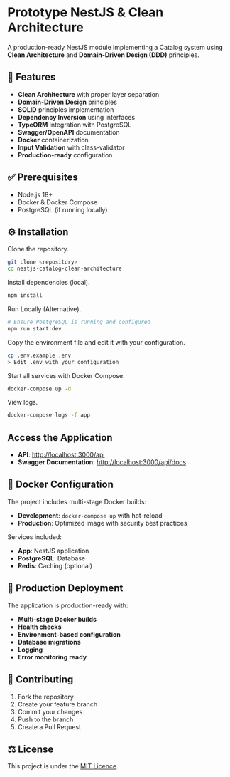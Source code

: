 # Prototype NestJS & Clean Architecture

A production-ready NestJS module implementing a Catalog system using **Clean Architecture** and **Domain-Driven Design (DDD)** principles.

## 🚀 Features

- **Clean Architecture** with proper layer separation
- **Domain-Driven Design** principles
- **SOLID** principles implementation
- **Dependency Inversion** using interfaces
- **TypeORM** integration with PostgreSQL
- **Swagger/OpenAPI** documentation
- **Docker** containerization
- **Input Validation** with class-validator
- **Production-ready** configuration

## ✅ Prerequisites

- Node.js 18+
- Docker & Docker Compose
- PostgreSQL (if running locally)

## ⚙️ Installation

Clone the repository.

```bash
git clone <repository>
cd nestjs-catalog-clean-architecture
```

Install dependencies (local).

```bash
npm install
```

Run Locally (Alternative).

```bash
# Ensure PostgreSQL is running and configured
npm run start:dev
```

Copy the environment file and edit it with your configuration.

```bash
cp .env.example .env
> Edit .env with your configuration
```

Start all services with Docker Compose.

```bash
docker-compose up -d
```

View logs.

```bash
docker-compose logs -f app
```

## Access the Application

- **API**: <http://localhost:3000/api>
- **Swagger Documentation**: <http://localhost:3000/api/docs>

## 🐳 Docker Configuration

The project includes multi-stage Docker builds:

- **Development**: `docker-compose up` with hot-reload
- **Production**: Optimized image with security best practices

Services included:

- **App**: NestJS application
- **PostgreSQL**: Database
- **Redis**: Caching (optional)

## 🚀 Production Deployment

The application is production-ready with:

- **Multi-stage Docker builds**
- **Health checks**
- **Environment-based configuration**
- **Database migrations**
- **Logging**
- **Error monitoring ready**

## 🤝 Contributing

1. Fork the repository
2. Create your feature branch
3. Commit your changes
4. Push to the branch
5. Create a Pull Request

## ⚖️ License

This project is under the [MIT Licence](LICENCE.md).
